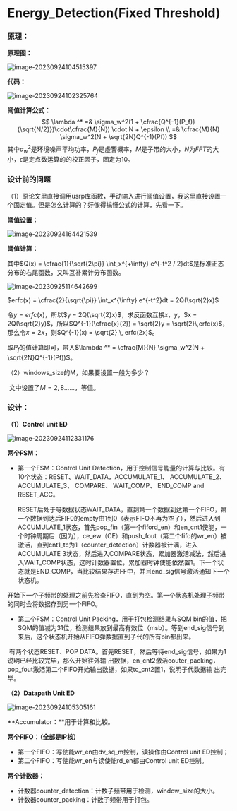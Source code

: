# Energy_Detection(Fixed Threshold)

### 原理：

**原理图：**

![image-20230924104515397](C:\Users\Lenovo\AppData\Roaming\Typora\typora-user-images\image-20230924104515397.png)

**代码：**

![image-20230924102325764](C:\Users\Lenovo\AppData\Roaming\Typora\typora-user-images\image-20230924102325764.png)

**阈值计算公式：**
$$
\lambda ^* =& \sigma_w^2(1 + \cfrac{Q^{-1}(P_f)}{\sqrt{N/2}})\cdot\cfrac{M}{N}) \cdot N + \epsilon  \\
=& \cfrac{M}{N} \sigma_w^2(N + \sqrt{2N}Q^{-1}(Pf))
$$
其中$\sigma_w^2$是环境噪声平均功率，$P_f$是虚警概率，$M$是子带的大小，$N$为$FFT$的大小，$\epsilon$是定点数运算的的校正因子，固定为10。

### 设计前的问题

（1）原论文里直接调用usrp库函数，手动输入进行阈值设置，我这里直接设置一个固定值。但是怎么计算的？好像得搞懂公式的计算，先看一下。

**阈值设置：**

![image-20230924164421539](C:\Users\Lenovo\AppData\Roaming\Typora\typora-user-images\image-20230924164421539.png)

**阈值计算：**

其中$Q(x) = \cfrac{1}{\sqrt{2\pi}} \int_x^{+\infty} e^{-t^2 / 2}dt$是标准正态分布的右尾函数，又叫互补累计分布函数。

![image-20230925114642699](C:\Users\Lenovo\AppData\Roaming\Typora\typora-user-images\image-20230925114642699.png)

$erfc(x) = \cfrac{2}{\sqrt{\pi}} \int_x^{\infty} e^{-t^2}dt = 2Q(\sqrt{2}x)$

令$y = erfc(x)$，所以$y = 2Q(\sqrt{2}x)$，求反函数互换$x，y$，$x = 2Q(\sqrt{2}y)$，所以$Q^{-1}(\cfrac{x}{2}) = \sqrt{2}y = \sqrt{2}\,erfc(x)$，那么令$x = 2x$，则$Q^{-1}(x) = \sqrt{2} \, erfc(2x)$。

取$P_f$的值计算即可，带入$\lambda ^* = \cfrac{M}{N} \sigma_w^2(N + \sqrt{2N}Q^{-1}(Pf))$。

（2）windows_size的M，如果要设置一般为多少？

​			文中设置了$M = 2, 8......$，等值。

### 设计：

**（1）Control unit ED**

![image-20230924112331176](C:\Users\Lenovo\AppData\Roaming\Typora\typora-user-images\image-20230924112331176.png)

**两个FSM：**

* 第一个FSM：Control Unit Detection，用于控制信号能量的计算与比较。有10个状态：RESET、WAIT_DATA，ACCUMULATE_1、 ACCUMULATE_2、 ACCUMULATE_3、 COMPARE、 WAIT_COMP、 END_COMP and RESET_ACC。

  RESET后处于等数据状态WAIT_DATA，直到第一个数据到达第一个FIFO，第一个数据到达后FIF0的empty由1到0（表示FIFO不再为空了），然后进入到ACCUMULATE_1状态，首先pop_fin（第一个fiford_en）和en_cnt1使能，一个时钟周期后（因为），ce_ew（CE）和push_fout（第二个fifo的wr_en）被激活，直到cnt1_tc为1（counter_detection）计数器被计满，进入 ACCUMULATE 3状态，然后进入COMPARE状态，累加器激活减法，然后进入WAIT_COMP状态，这时计数器置位，累加器时钟使能依然置1。下一个状态就是END_COMP，当比较结果存进FF中，并且end_sig信号激活通知下一个状态机。

​			开始下一个子频带的处理之前先检查FIFO，直到为空。第一个状态机处理子频带的同时会将数据存到另一个FIFO。

* 第二个FSM：Control Unit Packing，用于打包检测结果与SQM bin的值，把SQM的值减为31位，检测结果放到最高有效位（msb）。等到end_sig信号到来后，这个状态机开始从FIFO弹数据直到子代的所有bin都出来。

​			有两个状态RESET、POP DATA。首先RESET，然后等待end_sig信号，如果为1说明已经比较完毕，那么开始往外输			出数据，en_cnt2激活couter_packing，pop_fout激活第二个FIFO开始输出数据，如果tc_cnt2置1，说明子代数据输			出完毕。

**（2）Datapath Unit ED**

![image-20230924105305161](C:\Users\Lenovo\AppData\Roaming\Typora\typora-user-images\image-20230924105305161.png)

**Accumulator：**用于计算和比较。

**两个FIFO：（全部是IP核）**

* 第一个FIFO：写使能wr_en由dv_sq_m控制，读操作由Control unit ED控制；
* 第二个FIFO：写使能wr_en与读使能rd_en都由Control unit ED控制。

**两个计数器：**

* 计数器counter_detection：计数子频带用于检测，window_size的大小。
* 计数器counter_packing：计数子频带用于打包。

